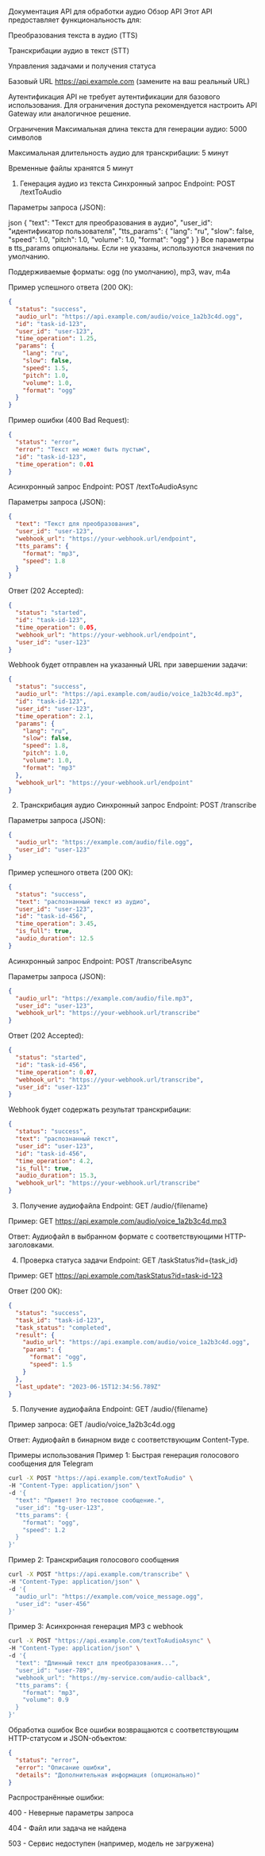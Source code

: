 Документация API для обработки аудио
Обзор API
Этот API предоставляет функциональность для:

Преобразования текста в аудио (TTS)

Транскрибации аудио в текст (STT)

Управления задачами и получения статуса

Базовый URL
https://api.example.com (замените на ваш реальный URL)

Аутентификация
API не требует аутентификации для базового использования. Для ограничения доступа рекомендуется настроить API Gateway или аналогичное решение.

Ограничения
Максимальная длина текста для генерации аудио: 5000 символов

Максимальная длительность аудио для транскрибации: 5 минут

Временные файлы хранятся 5 минут

1. Генерация аудио из текста
Синхронный запрос
Endpoint: POST /textToAudio

Параметры запроса (JSON):

json
{
  "text": "Текст для преобразования в аудио",
  "user_id": "идентификатор пользователя",
  "tts_params": {
    "lang": "ru",
    "slow": false,
    "speed": 1.0,
    "pitch": 1.0,
    "volume": 1.0,
    "format": "ogg"
  }
}
Все параметры в tts_params опциональны. Если не указаны, используются значения по умолчанию.

Поддерживаемые форматы: ogg (по умолчанию), mp3, wav, m4a

Пример успешного ответа (200 OK):

```json
{
  "status": "success",
  "audio_url": "https://api.example.com/audio/voice_1a2b3c4d.ogg",
  "id": "task-id-123",
  "user_id": "user-123",
  "time_operation": 1.25,
  "params": {
    "lang": "ru",
    "slow": false,
    "speed": 1.5,
    "pitch": 1.0,
    "volume": 1.0,
    "format": "ogg"
  }
}
```
Пример ошибки (400 Bad Request):

```json
{
  "status": "error",
  "error": "Текст не может быть пустым",
  "id": "task-id-123",
  "time_operation": 0.01
}
```
Асинхронный запрос
Endpoint: POST /textToAudioAsync

Параметры запроса (JSON):

```json
{
  "text": "Текст для преобразования",
  "user_id": "user-123",
  "webhook_url": "https://your-webhook.url/endpoint",
  "tts_params": {
    "format": "mp3",
    "speed": 1.8
  }
}
```
Ответ (202 Accepted):

```json
{
  "status": "started",
  "id": "task-id-123",
  "time_operation": 0.05,
  "webhook_url": "https://your-webhook.url/endpoint",
  "user_id": "user-123"
}
```
Webhook будет отправлен на указанный URL при завершении задачи:

```json
{
  "status": "success",
  "audio_url": "https://api.example.com/audio/voice_1a2b3c4d.mp3",
  "id": "task-id-123",
  "user_id": "user-123",
  "time_operation": 2.1,
  "params": {
    "lang": "ru",
    "slow": false,
    "speed": 1.8,
    "pitch": 1.0,
    "volume": 1.0,
    "format": "mp3"
  },
  "webhook_url": "https://your-webhook.url/endpoint"
}
```
2. Транскрибация аудио
Синхронный запрос
Endpoint: POST /transcribe

Параметры запроса (JSON):

```json
{
  "audio_url": "https://example.com/audio/file.ogg",
  "user_id": "user-123"
}
```
Пример успешного ответа (200 OK):

```json
{
  "status": "success",
  "text": "распознанный текст из аудио",
  "user_id": "user-123",
  "id": "task-id-456",
  "time_operation": 3.45,
  "is_full": true,
  "audio_duration": 12.5
}
```
Асинхронный запрос
Endpoint: POST /transcribeAsync

Параметры запроса (JSON):

```json
{
  "audio_url": "https://example.com/audio/file.mp3",
  "user_id": "user-123",
  "webhook_url": "https://your-webhook.url/transcribe"
}
```
Ответ (202 Accepted):

```json
{
  "status": "started",
  "id": "task-id-456",
  "time_operation": 0.07,
  "webhook_url": "https://your-webhook.url/transcribe",
  "user_id": "user-123"
}
```
Webhook будет содержать результат транскрибации:

```json
{
  "status": "success",
  "text": "распознанный текст",
  "user_id": "user-123",
  "id": "task-id-456",
  "time_operation": 4.2,
  "is_full": true,
  "audio_duration": 15.3,
  "webhook_url": "https://your-webhook.url/transcribe"
}
```
3. Получение аудиофайла
Endpoint: GET /audio/{filename}

Пример:
GET https://api.example.com/audio/voice_1a2b3c4d.mp3

Ответ:
Аудиофайл в выбранном формате с соответствующими HTTP-заголовками.

4. Проверка статуса задачи
Endpoint: GET /taskStatus?id={task_id}

Пример:
GET https://api.example.com/taskStatus?id=task-id-123

Ответ (200 OK):

```json
{
  "status": "success",
  "task_id": "task-id-123",
  "task_status": "completed",
  "result": {
    "audio_url": "https://api.example.com/audio/voice_1a2b3c4d.ogg",
    "params": {
      "format": "ogg",
      "speed": 1.5
    }
  },
  "last_update": "2023-06-15T12:34:56.789Z"
}
```
5. Получение аудиофайла
Endpoint: GET /audio/{filename}

Пример запроса:
GET /audio/voice_1a2b3c4d.ogg

Ответ:
Аудиофайл в бинарном виде с соответствующим Content-Type.

Примеры использования
Пример 1: Быстрая генерация голосового сообщения для Telegram
```bash
curl -X POST "https://api.example.com/textToAudio" \
-H "Content-Type: application/json" \
-d '{
  "text": "Привет! Это тестовое сообщение.",
  "user_id": "tg-user-123",
  "tts_params": {
    "format": "ogg",
    "speed": 1.2
  }
}'
```
Пример 2: Транскрибация голосового сообщения
```bash
curl -X POST "https://api.example.com/transcribe" \
-H "Content-Type: application/json" \
-d '{
  "audio_url": "https://example.com/voice_message.ogg",
  "user_id": "user-456"
}'
```
Пример 3: Асинхронная генерация MP3 с webhook
```bash
curl -X POST "https://api.example.com/textToAudioAsync" \
-H "Content-Type: application/json" \
-d '{
  "text": "Длинный текст для преобразования...",
  "user_id": "user-789",
  "webhook_url": "https://my-service.com/audio-callback",
  "tts_params": {
    "format": "mp3",
    "volume": 0.9
  }
}'
```
Обработка ошибок
Все ошибки возвращаются с соответствующим HTTP-статусом и JSON-объектом:

```json
{
  "status": "error",
  "error": "Описание ошибки",
  "details": "Дополнительная информация (опционально)"
}
```
Распространённые ошибки:

400 - Неверные параметры запроса

404 - Файл или задача не найдена

503 - Сервис недоступен (например, модель не загружена)
